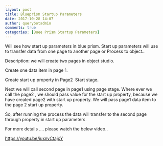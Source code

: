 ```yaml
---
layout: post
title: Blueprism Startup Parameters
date: 2017-10-28 14:07
author: querybotadmin
comments: true
categories: [Buee Prism Startup Parameters]
---
```

Will see how start up parameters in blue prism. Start up parameters will use to transfer data from one page to another page or Process to object..

Description: we will create two pages in object studio.

Create one data item in page 1.

Create start up property in Page2  Start stage.

Next we will call second page in page1 using page stage. Where ever we call the page2 , we should pass value for the start up property, because we have created page2 with start up property. We will pass page1 data item to the page 2 start up property.

So, after running the process the data will transfer to the second page through property in start up parameters.


For more details .... please watch the below video..

https://youtu.be/iuxnvCtajxY